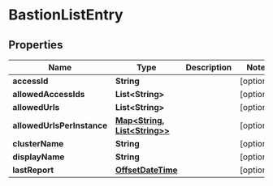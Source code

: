 

# BastionListEntry

## Properties

Name | Type | Description | Notes
------------ | ------------- | ------------- | -------------
**accessId** | **String** |  |  [optional]
**allowedAccessIds** | **List&lt;String&gt;** |  |  [optional]
**allowedUrls** | **List&lt;String&gt;** |  |  [optional]
**allowedUrlsPerInstance** | [**Map&lt;String, List&lt;String&gt;&gt;**](List.md) |  |  [optional]
**clusterName** | **String** |  |  [optional]
**displayName** | **String** |  |  [optional]
**lastReport** | [**OffsetDateTime**](OffsetDateTime.md) |  |  [optional]



